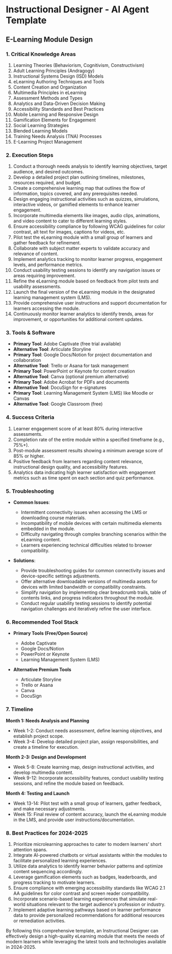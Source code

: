 # Instructional Designer - AI Agent Template

## E-Learning Module Design

### 1. Critical Knowledge Areas

1. Learning Theories (Behaviorism, Cognitivism, Constructivism)
2. Adult Learning Principles (Andragogy)
3. Instructional Systems Design (ISD) Models
4. eLearning Authoring Techniques and Tools
5. Content Creation and Organization
6. Multimedia Principles in eLearning
7. Assessment Methods and Types
8. Analytics and Data-Driven Decision Making
9. Accessibility Standards and Best Practices
10. Mobile Learning and Responsive Design
11. Gamification Elements for Engagement
12. Social Learning Strategies
13. Blended Learning Models
14. Training Needs Analysis (TNA) Processes
15. E-Learning Project Management

### 2. Execution Steps

1. Conduct a thorough needs analysis to identify learning objectives, target audience, and desired outcomes.
2. Develop a detailed project plan outlining timelines, milestones, resources required, and budget.
3. Create a comprehensive learning map that outlines the flow of information, topics covered, and any prerequisites needed.
4. Design engaging instructional activities such as quizzes, simulations, interactive videos, or gamified elements to enhance learner engagement.
5. Incorporate multimedia elements like images, audio clips, animations, and video content to cater to different learning styles.
6. Ensure accessibility compliance by following WCAG guidelines for color contrast, alt text for images, captions for videos, etc.
7. Pilot test the eLearning module with a small group of learners and gather feedback for refinement.
8. Collaborate with subject matter experts to validate accuracy and relevance of content.
9. Implement analytics tracking to monitor learner progress, engagement levels, and performance metrics.
10. Conduct usability testing sessions to identify any navigation issues or areas requiring improvement.
11. Refine the eLearning module based on feedback from pilot tests and usability assessments.
12. Launch the final version of the eLearning module in the designated learning management system (LMS).
13. Provide comprehensive user instructions and support documentation for learners accessing the module.
14. Continuously monitor learner analytics to identify trends, areas for improvement, or opportunities for additional content updates.

### 3. Tools & Software

- **Primary Tool**: Adobe Captivate (free trial available)
- **Alternative Tool**: Articulate Storyline
- **Primary Tool**: Google Docs/Notion for project documentation and collaboration
- **Alternative Tool**: Trello or Asana for task management
- **Primary Tool**: PowerPoint or Keynote for content creation
- **Alternative Tool**: Canva (optional premium alternative)
- **Primary Tool**: Adobe Acrobat for PDFs and documents
- **Alternative Tool**: DocuSign for e-signatures
- **Primary Tool**: Learning Management System (LMS) like Moodle or Canvas
- **Alternative Tool**: Google Classroom (free)

### 4. Success Criteria

1. Learner engagement score of at least 80% during interactive assessments.
2. Completion rate of the entire module within a specified timeframe (e.g., 75%+).
3. Post-module assessment results showing a minimum average score of 85% or higher.
4. Positive feedback from learners regarding content relevance, instructional design quality, and accessibility features.
5. Analytics data indicating high learner satisfaction with engagement metrics such as time spent on each section and quiz performance.

### 5. Troubleshooting

- **Common Issues**:
  - Intermittent connectivity issues when accessing the LMS or downloading course materials.
  - Incompatibility of mobile devices with certain multimedia elements embedded in the module.
  - Difficulty navigating through complex branching scenarios within the eLearning content.
  - Learners experiencing technical difficulties related to browser compatibility.

- **Solutions**:
  - Provide troubleshooting guides for common connectivity issues and device-specific settings adjustments.
  - Offer alternative downloadable versions of multimedia assets for devices with limited bandwidth or compatibility constraints.
  - Simplify navigation by implementing clear breadcrumb trails, table of contents links, and progress indicators throughout the module.
  - Conduct regular usability testing sessions to identify potential navigation challenges and iteratively refine the user interface.

### 6. Recommended Tool Stack

- **Primary Tools (Free/Open Source)**
  - Adobe Captivate
  - Google Docs/Notion
  - PowerPoint or Keynote
  - Learning Management System (LMS)

- **Alternative Premium Tools**
  - Articulate Storyline
  - Trello or Asana
  - Canva
  - DocuSign

### 7. Timeline

**Month 1: Needs Analysis and Planning**
- Week 1-2: Conduct needs assessment, define learning objectives, and establish project scope.
- Week 3-4: Develop detailed project plan, assign responsibilities, and create a timeline for execution.

**Month 2-3: Design and Development**
- Week 5-8: Create learning map, design instructional activities, and develop multimedia content.
- Week 9-12: Incorporate accessibility features, conduct usability testing sessions, and refine the module based on feedback.

**Month 4: Testing and Launch**
- Week 13-14: Pilot test with a small group of learners, gather feedback, and make necessary adjustments.
- Week 15: Final review of content accuracy, launch the eLearning module in the LMS, and provide user instructions/documentation.

### 8. Best Practices for 2024-2025

1. Prioritize microlearning approaches to cater to modern learners' short attention spans.
2. Integrate AI-powered chatbots or virtual assistants within the modules to facilitate personalized learning experiences.
3. Utilize data analytics to identify learner behavior patterns and optimize content sequencing accordingly.
4. Leverage gamification elements such as badges, leaderboards, and progress tracking to motivate learners.
5. Ensure compliance with emerging accessibility standards like WCAG 2.1 AA guidelines for color contrast and screen reader compatibility.
6. Incorporate scenario-based learning experiences that simulate real-world situations relevant to the target audience's profession or industry.
7. Implement adaptive learning pathways based on learner performance data to provide personalized recommendations for additional resources or remediation activities.

By following this comprehensive template, an Instructional Designer can effectively design a high-quality eLearning module that meets the needs of modern learners while leveraging the latest tools and technologies available in 2024-2025.


